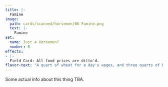 ```yaml
---
title: |-
  Famine
image: 
  path: cards/scanned/horsemen/06 Famine.png
  text: |-
    Famine
set:
  name: Just 4 Horsemen?
  number: 6
effects: 
- |-
  Field Card: All food prices are ditto'd.
flavor-text: "A quart of wheat for a day's wages, and three quarts of barley for a day's wages, and do not damage the oil and the wine!"
---
```

Some actual info about this thing TBA.
